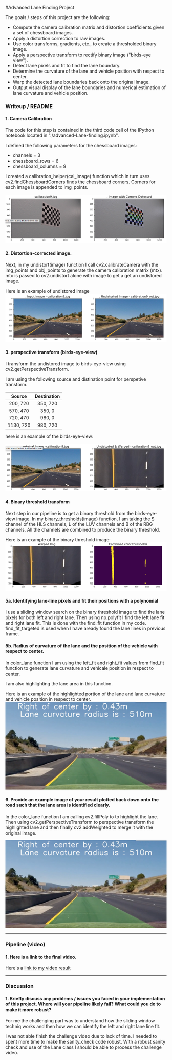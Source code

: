 #Advanced Lane Finding Project

The goals / steps of this project are the following:

* Compute the camera calibration matrix and distortion coefficients given a set of chessboard images.
* Apply a distortion correction to raw images.
* Use color transforms, gradients, etc., to create a thresholded binary image.
* Apply a perspective transform to rectify binary image ("birds-eye view").
* Detect lane pixels and fit to find the lane boundary.
* Determine the curvature of the lane and vehicle position with respect to center.
* Warp the detected lane boundaries back onto the original image.
* Output visual display of the lane boundaries and numerical estimation of lane curvature and vehicle position.

[//]: # (Image References)

[image1]: ./imgs/chessboard-corners.png "chessboard corner detection"
[image2]: ./imgs/undistorted.png "distortion corrected image"
[image3]: ./imgs/warped.png "birds-eye-view"
[image4]: ./imgs/warped-binary.png "Binary Threshold"
[image5]: ./imgs/color_lane.png "hilighted lane"


### Writeup / README


#### 1. Camera Calibration

The code for this step is contained in the third code cell of the IPython notebook located in "./advanced-Lane-finding.ipynb".  


I defined the following parameters for the chessboard images:

* channels = 3
* chessboard_rows = 6
* chessboard_columns = 9

I created a calibration_helper(cal_image) function which in turn uses cv2.findChessboardCorners finds the chessboard corners. Corners for each image is appended to img_points. 


![alt text][image1]

#### 2. Distortion-corrected image.

Next, in my undistort(image) function I call cv2.calibrateCamera with the img_points and obj_points to generate the camera calibration matrix (mtx). 
mtx is passed to cv2.undistort alone with image to get a get an undistored image.

Here is an example of undistored image
![alt text][image2]

#### 3. perspective transform (birds-eye-view)

I transform the undistored image to birds-eye-view using cv2.getPerspectiveTransform.  

I am using the following source and distination point for perspetive transform. 

| Source        | Destination   | 
|:-------------:|:-------------:| 
| 200, 720      | 350, 720       | 
| 570, 470      | 350, 0      |
| 720, 470     | 980, 0      |
| 1130, 720      | 980, 720        |


here is an example of the birds-eye-view:


![alt text][image3]

#### 4. Binary threshold transform

Next step in our pipeline is to get a binary threshold from the birds-eye-view image. In my binary_thresholds(image) function, I am taking the S channel of the HLS channels, L of the LUV channels and B of the RBG channels. All the channels are combined to produce the binary threshold.  

Here is an example of the binary threshold image: 
![alt text][image4]




#### 5a. Identifying lane-line pixels and fit their positions with a polynomial

I use a sliding window search on the binary threshold image to find the lane pixels for both left and right lane. Then using np.polyfit I find the left lane fit and right lane fit. This is done with the find_fit function in my code. find_fit_targeted is used when I have aready found the lane lines in previous frame. 


#### 5b. Radius of curvature of the lane and the position of the vehicle with respect to center.

In color_lane function I am using the left_fit and right_fit values from find_fit function to generate lane curvature and vehicale position in respect to center. 

I am also highlighting the lane area in this function. 

Here is an example of the highlighted portion of the lane and lane curvature and vehicle position in respect to center. 
![alt text][image5]



#### 6. Provide an example image of your result plotted back down onto the road such that the lane area is identified clearly.

In the color_lane function I am calling cv2.fillPoly to to highlight the lane. Then using cv2.getPerspectiveTransform to perspective transform the highlighted lane and then finally cv2.addWeighted to merge it with the original image. 

![alt text][image5]

---

### Pipeline (video)

#### 1. Here is a link to the final video.

Here's a [link to my video result](./output_videos/project_video_output.mp4)

---

### Discussion

#### 1. Briefly discuss any problems / issues you faced in your implementation of this project.  Where will your pipeline likely fail?  What could you do to make it more robust?

For me the challenging part was to understand how the sliding window techniq works and then how we can identify the left and right lane line fit.  

I was not able finish the challenge video due to lack of time.  I needed to spent more time to make the sanity_check code robust. With a robust sanity check and use of the Lane class I should be able to process the challenge video.    
